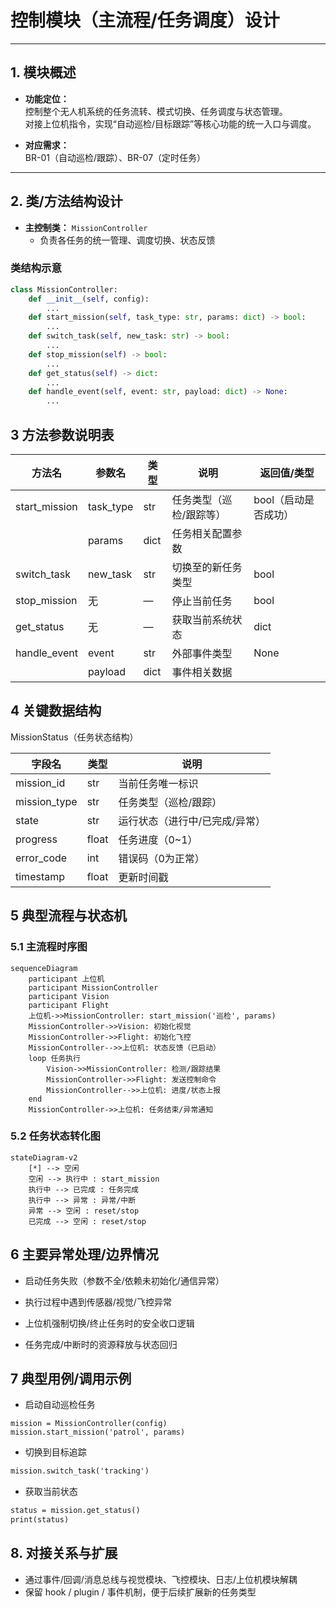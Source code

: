 # 控制模块（主流程/任务调度）设计

---

## 1. 模块概述

- **功能定位：**  
  控制整个无人机系统的任务流转、模式切换、任务调度与状态管理。  
  对接上位机指令，实现“自动巡检/目标跟踪”等核心功能的统一入口与调度。

- **对应需求：**  
  BR-01（自动巡检/跟踪）、BR-07（定时任务）

---

## 2. 类/方法结构设计

- **主控制类：** `MissionController`
    - 负责各任务的统一管理、调度切换、状态反馈

### 类结构示意

```python
class MissionController:
    def __init__(self, config):
        ...
    def start_mission(self, task_type: str, params: dict) -> bool:
        ...
    def switch_task(self, new_task: str) -> bool:
        ...
    def stop_mission(self) -> bool:
        ...
    def get_status(self) -> dict:
        ...
    def handle_event(self, event: str, payload: dict) -> None:
        ...
```

## 3 方法参数说明表

| 方法名        | 参数名    | 类型 | 说明                    | 返回值/类型          |
| ------------- | --------- | ---- | ----------------------- | -------------------- |
| start_mission | task_type | str  | 任务类型（巡检/跟踪等） | bool（启动是否成功） |
|               | params    | dict | 任务相关配置参数        |                      |
| switch_task   | new_task  | str  | 切换至的新任务类型      | bool                 |
| stop_mission  | 无        | —    | 停止当前任务            | bool                 |
| get_status    | 无        | —    | 获取当前系统状态        | dict                 |
| handle_event  | event     | str  | 外部事件类型            | None                 |
|               | payload   | dict | 事件相关数据            |                      |

## 4 关键数据结构

MissionStatus（任务状态结构）

| 字段名       | 类型  | 说明                           |
| ------------ | ----- | ------------------------------ |
| mission_id   | str   | 当前任务唯一标识               |
| mission_type | str   | 任务类型（巡检/跟踪）          |
| state        | str   | 运行状态（进行中/已完成/异常） |
| progress     | float | 任务进度（0~1）                |
| error_code   | int   | 错误码（0为正常）              |
| timestamp    | float | 更新时间戳                     |

## 5 典型流程与状态机

### 5.1 主流程时序图

```mermaid
sequenceDiagram
    participant 上位机
    participant MissionController
    participant Vision
    participant Flight
    上位机->>MissionController: start_mission('巡检', params)
    MissionController->>Vision: 初始化视觉
    MissionController->>Flight: 初始化飞控
    MissionController-->>上位机: 状态反馈（已启动）
    loop 任务执行
        Vision->>MissionController: 检测/跟踪结果
        MissionController->>Flight: 发送控制命令
        MissionController-->>上位机: 进度/状态上报
    end
    MissionController->>上位机: 任务结束/异常通知

```

### 5.2 任务状态转化图

```mermaid
stateDiagram-v2
    [*] --> 空闲
    空闲 --> 执行中 : start_mission
    执行中 --> 已完成 : 任务完成
    执行中 --> 异常 : 异常/中断
    异常 --> 空闲 : reset/stop
    已完成 --> 空闲 : reset/stop

```

## 6 主要异常处理/边界情况

- 启动任务失败（参数不全/依赖未初始化/通信异常）

- 执行过程中遇到传感器/视觉/飞控异常

- 上位机强制切换/终止任务时的安全收口逻辑

- 任务完成/中断时的资源释放与状态回归

## 7 典型用例/调用示例

- 启动自动巡检任务

```text
mission = MissionController(config)
mission.start_mission('patrol', params)
```

- 切换到目标追踪

```txt
mission.switch_task('tracking')
```

- 获取当前状态

```txt
status = mission.get_status()
print(status)
```

## 8. 对接关系与扩展

- 通过事件/回调/消息总线与视觉模块、飞控模块、日志/上位机模块解耦
- 保留 hook / plugin / 事件机制，便于后续扩展新的任务类型